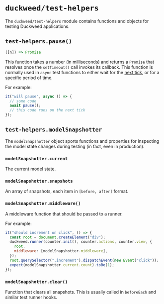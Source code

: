 # `duckweed/test-helpers`

The `duckweed/test-helpers` module contains functions and objects for testing
Duckweed applications.

## `test-helpers.pause()`

```javascript
([n]) => Promise
```

This function takes a number (in milliseconds) and returns a `Promise` that
resolves once the `setTimeout()` call invokes its callback. This function is
normally used in `async` test functions to either wait for the [next
tick](https://foxbunny.gitbooks.io/assimilate-js/content/async.html), or for a
specific period of time.

For example:

```javascript
it("will pause", async () => {
  // some code
  await pause();
  // this code runs on the next tick
});
```

## `test-helpers.modelSnapshotter`

The `modelSnapshotter` object sports functions and properties for inspecting the
model state changes during testing (in fact, even in production).

### `modelSnapshotter.current`

The current model state.

### `modelSnapshotter.snapshots`

An array of snapshots, each item in `[before, after]` format.

### `modelSnapshotter.middleware()`

A middleware function that should be passed to a runner.

For example:

```javascript
it("should increment on click", () => {
  const root = document.createElement("div");
  duckweed.runner(counter.init(), counter.actions, counter.view, {
    root,
    middleware: [modelSnapshotter.middleware],
  });
  root.querySelector(".increment").dispatchEvent(new Event("click"));
  expect(modelSnapshotter.current.count).toBe(1);
});
```

### `modelSnapshotter.clear()`

Function that clears all snapshots. This is usually called in `beforeEach` and
similar test runner hooks.
